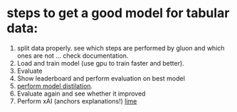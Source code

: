 # steps to get a good model for tabular data:

1. split data properly. see which steps are performed by gluon and which ones are not ... check documentation.  
2. Load and train model (use gpu to train faster and better).
3. Evaluate
4. Show leaderboard and perform evaluation on best model
5. [perform model distilation](https://auto.gluon.ai/stable/api/autogluon.task.html#autogluon.tabular.TabularPredictor.distill).
6. Evaluate again and see whether it improved
7. Perform xAI (anchors explanations!) [lime](https://github.com/marcotcr/lime)
